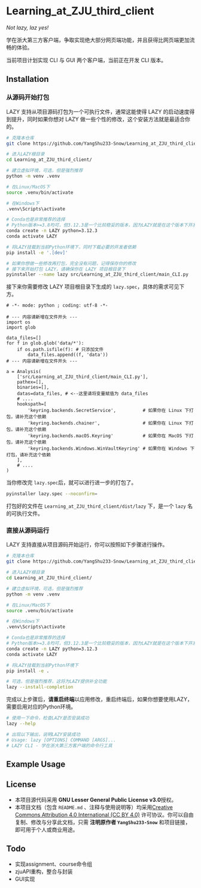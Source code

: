 # Learning_at_ZJU_third_client

*Not lazy, laz yes!*

学在浙大第三方客户端，争取实现绝大部分网页端功能，并且获得比网页端更加流畅的体验。

当前项目计划实现 CLI 与 GUI 两个客户端，当前正在开发 CLI 版本。

## Installation

### 从源码开始打包

LAZY 支持从项目源码打包为一个可执行文件，通常这能使得 LAZY 的启动速度得到提升，同时如果你想对 LAZY 做一些个性的修改，这个安装方法就是最适合你的。

```bash
# 克隆本仓库
git clone https://github.com/YangShu233-Snow/Learning_at_ZJU_third_client

# 进入LAZY根目录
cd Learning_at_ZJU_third_client/

# 建立虚拟环境，可选，但是强烈推荐
python -m venv .venv

# 在Linux/MacOS下
source .venv/bin/activate

# 在Windows下
.venv\Scripts\activate

# Conda也是非常推荐的选择
# Python版本>=3.8均可，但3.12.3是一个比较稳妥的版本，因为LAZY就是在这个版本下开发的
conda create -n LAZY python=3.12.3
conda activate LAZY

# 将LAZY挂载到当前Python环境下，同时下载必要的开发者依赖
pip install -e '.[dev]'

# 如果你想做一些修改再打包，完全没有问题，记得保存你的修改
# 接下来开始打包 LAZY，请确保你在 LAZY 项目根目录下
pyinstaller --name lazy src/Learning_at_ZJU_third_client/main_CLI.py
```

接下来你需要修改 LAZY 项目根目录下生成的 `lazy.spec`，具体的需求可见下方。

```
# -*- mode: python ; coding: utf-8 -*-

# --- 内容请新增在文件开头 ---
import os
import glob

data_files=[]
for f in glob.glob('data/*'):
    if os.path.isfile(f): # 只添加文件
        data_files.append((f, 'data'))
# --- 内容请新增在文件开头 ---

a = Analysis(
    ['src/Learning_at_ZJU_third_client/main_CLI.py'],
    pathex=[],
    binaries=[],
    datas=data_files, # <--这里请将变量赋值为 data_files
    # ....
    hookspath=[
        'keyring.backends.SecretService',          # 如果你在 Linux 下打包，请补充这个依赖
        'keyring.backends.chainer',                # 如果你在 Linux 下打包，请补充这个依赖
        'keyring.backends.macOS.Keyring'           # 如果你在 MacOS 下打包，请补充这个依赖
        'keyring.backends.Windows.WinVaultKeyring' # 如果你在 Windows 下打包，请补充这个依赖
    ],
    # ....
)
```

当你修改完 `lazy.spec`后，就可以进行进一步的打包了。

```bash
pyinstaller lazy.spec --noconfirm=
```

打包好的文件在 `Learning_at_ZJU_third_client/dist/lazy` 下，是一个 `lazy` 名的可执行文件。

### 直接从源码运行

LAZY 支持直接从项目源码开始运行，你可以按照如下步骤进行操作。

```bash
# 克隆本仓库
git clone https://github.com/YangShu233-Snow/Learning_at_ZJU_third_client

# 进入LAZY根目录
cd Learning_at_ZJU_third_client/

# 建立虚拟环境，可选，但是强烈推荐
python -m venv .venv

# 在Linux/MacOS下
source .venv/bin/activate

# 在Windows下
.venv\Scripts\activate

# Conda也是非常推荐的选择
# Python版本>=3.8均可，但3.12.3是一个比较稳妥的版本，因为LAZY就是在这个版本下开发的
conda create -n LAZY python=3.12.3
conda activate LAZY

# 将LAZY挂载到当前Python环境下
pip install -e .

# 可选，但是强烈推荐，这将为LAZY提供补全功能
lazy --install-completion
```

完成以上步骤后，**请重启终端**以应用修改，重启终端后，如果你想要使用LAZY，需要启用对应的Python环境。

```bash
# 使用一下命令，检查LAZY是否安装成功
lazy --help

# 出现以下输出，说明LAZY安装成功
# Usage: lazy [OPTIONS] COMMAND [ARGS]...
# LAZY CLI - 学在浙大第三方客户端的命令行工具
```

## Example Usage

## License

- 本项目源代码采用 **GNU Lesser General Public License v3.0**授权。
- 本项目文档（包含 `README.md` 、注释与使用说明等）均采用[Creative Commons Attribution 4.0 International (CC BY 4.0)](https://creativecommons.org/licenses/by/4.0/) 许可协议。你可以自由复制、修改与分享此文档，只需 **注明原作者 `YangShu233-Snow`** 和项目链接，即可用于个人或商业用途。

## Todo

- 实现assignment、course命令组
- zjuAPI重构，整合与封装
- GUI实现